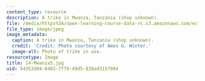 ```yaml
---
content_type: resource
description: A trike in Mwanza, Tanzania (shop unknown).
file: /media/https%3A/open-learning-course-data-rc.s3.amazonaws.com/ec-721-wheelchair-design-in-developing-countries-spring-2009/54353d0484827f7949d5838ad3157984_14-Mwanza5.jpg
file_type: image/jpeg
image_metadata:
  caption: A trike in Mwanza, Tanzania (shop unknown).
  credit: 'Credit: Photo courtesy of Amos G. Winter.'
  image-alt: Photo of trike in use.
resourcetype: Image
title: 14-Mwanza5.jpg
uid: 54353d04-8482-7f79-49d5-838ad3157984
---
```

